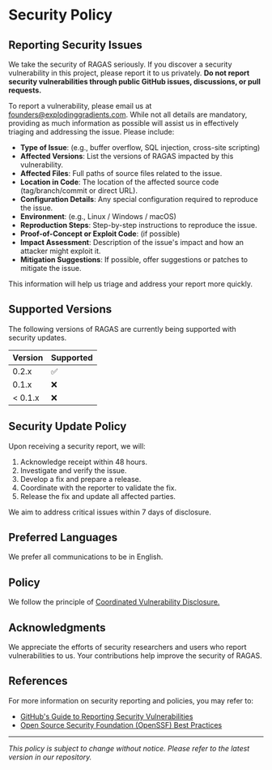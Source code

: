 # Security Policy

## Reporting Security Issues

We take the security of RAGAS seriously. If you discover a security vulnerability in this project, please report it to us privately. **Do not report security vulnerabilities through public GitHub issues, discussions, or pull requests.**

To report a vulnerability, please email us at founders@explodinggradients.com. While not all details are mandatory, providing as much information as possible will assist us in effectively triaging and addressing the issue. Please include:

- **Type of Issue**: (e.g., buffer overflow, SQL injection, cross-site scripting)
- **Affected Versions**: List the versions of RAGAS impacted by this vulnerability.
- **Affected Files**: Full paths of source files related to the issue.
- **Location in Code**: The location of the affected source code (tag/branch/commit or direct URL).
- **Configuration Details**: Any special configuration required to reproduce the issue.
- **Environment**: (e.g., Linux / Windows / macOS)
- **Reproduction Steps**: Step-by-step instructions to reproduce the issue.
- **Proof-of-Concept or Exploit Code**: (if possible)
- **Impact Assessment**: Description of the issue's impact and how an attacker might exploit it.
- **Mitigation Suggestions**: If possible, offer suggestions or patches to mitigate the issue.

This information will help us triage and address your report more quickly.

## Supported Versions

The following versions of RAGAS are currently being supported with security updates.

| Version | Supported          |
| ------- | ------------------ |
| 0.2.x   | :white_check_mark: |
| 0.1.x   | :x:                |
| < 0.1.x | :x: |


## Security Update Policy

Upon receiving a security report, we will:

1. Acknowledge receipt within 48 hours.
2. Investigate and verify the issue.
3. Develop a fix and prepare a release.
4. Coordinate with the reporter to validate the fix.
5. Release the fix and update all affected parties.

We aim to address critical issues within 7 days of disclosure.

## Preferred Languages

We prefer all communications to be in English.

## Policy

We follow the principle of [Coordinated Vulnerability Disclosure.](https://en.wikipedia.org/wiki/Coordinated_vulnerability_disclosure)

## Acknowledgments

We appreciate the efforts of security researchers and users who report vulnerabilities to us. Your contributions help improve the security of RAGAS.

## References

For more information on security reporting and policies, you may refer to:

- [GitHub's Guide to Reporting Security Vulnerabilities](https://docs.github.com/en/code-security/security-advisories/guidelines-for-reporting-and-writing-about-security-vulnerabilities)
- [Open Source Security Foundation (OpenSSF) Best Practices](https://bestpractices.coreinfrastructure.org/)

---

*This policy is subject to change without notice. Please refer to the latest version in our repository.*
